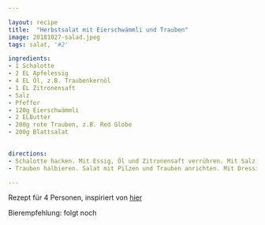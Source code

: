 ```yaml
---

layout: recipe
title:  "Herbstsalat mit Eierschwämmli und Trauben"
image: 20181027-salad.jpeg
tags: salat, '#2'

ingredients:
- 1 Schalotte
- 2 EL Apfelessig
- 4 EL Öl, z.B. Traubenkernöl
- 1 EL Zitronensaft
- Salz
- Pfeffer
- 120g Eierschwämmli
- 2 ELButter
- 200g rote Trauben, z.B. Red Globe
- 200g Blattsalat 

 
directions:
- Schalotte hacken. Mit Essig, Öl und Zitronensaft verrühren. Mit Salz und Pfeffer abschmecken. Pilze rüsten und je nach Grösse halbieren. Butter in einer Bratpfanne erhitzen. Pilze dazugeben und bei mittlerer Hitze ca. 2 Minuten braten. Mit Salz und Pfeffer abschmecken.
- Trauben halbieren. Salat mit Pilzen und Trauben anrichten. Mit Dressing beträufeln.

---
```


Rezept für 4 Personen, inspiriert von [hier](https://migusto.migros.ch/de/rezepte/herbstsalat-mit-eierschwaemmli-und-trauben)

Bierempfehlung: folgt noch
